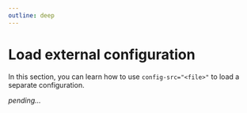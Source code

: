 ```yaml
---
outline: deep
---
```


# Load external configuration

In this section, you can learn how to use `config-src="<file>"` to load a separate configuration.

*pending...*